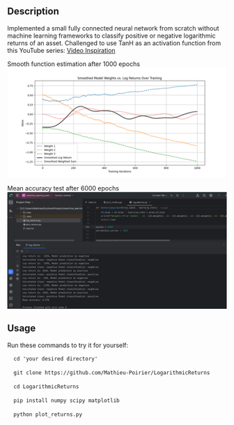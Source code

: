 ## Description

Implemented a small fully connected neural network from scratch without machine learning frameworks to classify positive or negative logarithmic returns of an asset.
Challenged to use TanH as an activation function from this YouTube series: [Video Inspiration](https://www.youtube.com/watch?v=Vx9uy_iAo-A&list=PLaXsBdJZLRmXC1uFWqh7l_q-468vq-tDq&index=6)

Smooth function estimation after 1000 epochs
![Figure displaying the function results](Figure_1.png)

Mean accuracy test after 6000 epochs
![Screenshot of IDE showing accuracy results after 6000 epochs](Live_test.PNG)

## Usage

Run these commands to try it for yourself:
```
  cd 'your desired directory'

  git clone https://github.com/Mathieu-Poirier/LogarithmicReturns

  cd LogarithmicReturns

  pip install numpy scipy matplotlib

  python plot_returns.py
```
